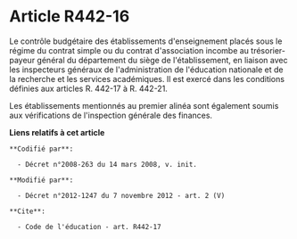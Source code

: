 # Article R442-16

Le contrôle budgétaire des établissements d'enseignement placés sous le régime du contrat simple ou du contrat d'association
incombe au trésorier-payeur général du département du siège de l'établissement, en liaison avec les inspecteurs généraux de
l'administration de l'éducation nationale et de la recherche et les services académiques. Il est exercé dans les conditions
définies aux articles R. 442-17 à R. 442-21. 

Les établissements mentionnés au premier alinéa sont également soumis aux vérifications de l'inspection générale des
finances.

**Liens relatifs à cet article**

	**Codifié par**:

	  - Décret n°2008-263 du 14 mars 2008, v. init.

	**Modifié par**:

	  - Décret n°2012-1247 du 7 novembre 2012 - art. 2 (V)

	**Cite**:

	  - Code de l'éducation - art. R442-17
